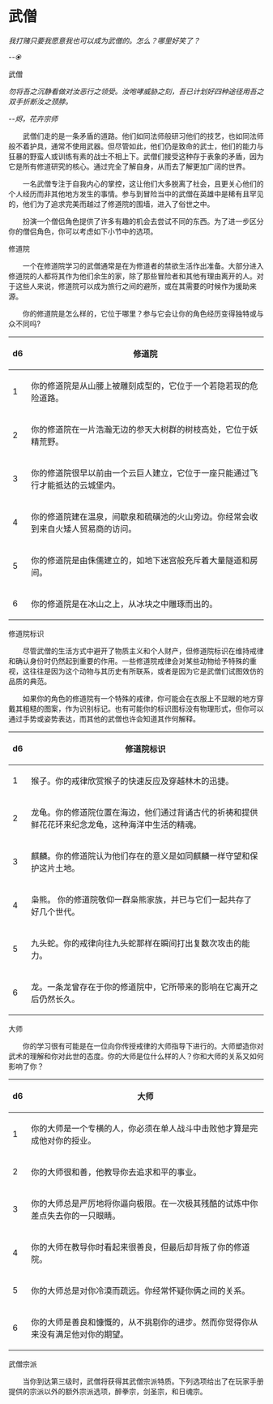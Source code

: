 # 武僧

_我打赌只要我愿意我也可以成为武僧的。怎么？哪里好笑了？_

_--⦿_

武僧

_勿将吾之沉静看做对汝恶行之领受。汝咆哮威胁之刻，吾已计划好四种途径用吾之双手折断汝之颈脖。_

_--烬，花卉宗师_

　　武僧们走的是一条矛盾的道路。他们如同法师般研习他们的技艺，也如同法师般不着护具，通常不使用武器。但尽管如此，他们仍是致命的武士，他们的能力与狂暴的野蛮人或训练有素的战士不相上下。武僧们接受这种存于表象的矛盾，因为它是所有修道研究的核心。通过完全了解自身，从而去了解更加广阔的世界。

　　一名武僧专注于自我内心的掌控，这让他们大多脱离了社会，且更关心他们的个人经历而非其他地方发生的事情。参与到冒险当中的武僧在英雄中是稀有且罕见的，他们为了追求完美而越过了修道院的围墙，进入了俗世之中。

　　扮演一个僧侣角色提供了许多有趣的机会去尝试不同的东西。为了进一步区分你的僧侣角色，你可以考虑如下小节中的选项。

修道院

　　一个在修道院学习的武僧通常是在为修道者的禁欲生活作出准备。大部分进入修道院的人都将其作为他们余生的家，除了那些冒险者和其他有理由离开的人。对于这些人来说，修道院可以成为旅行之间的避所，或在其需要的时候作为援助来源。

　　你的修道院是怎么样的，它位于哪里？参与它会让你的角色经历变得独特或与众不同吗?

| <p> </p><p>d6</p> | <p> </p><p>修道院</p>                                       |
| ----------------- | -------------------------------------------------------- |
| <p> </p><p>1</p>  | <p> </p><p>你的修道院是从山腰上被雕刻成型的，它位于一个若隐若现的危险道路。</p>          |
| <p> </p><p>2</p>  | <p> </p><p>你的修道院在一片浩瀚无边的参天大树群的树枝高处，它位于妖精荒野。</p>          |
| <p> </p><p>3</p>  | <p> </p><p>你的修道院很早以前由一个云巨人建立，它位于一座只能通过飞行才能抵达的云城堡内。</p>   |
| <p> </p><p>4</p>  | <p> </p><p>你的修道院建在温泉，间歇泉和硫磺池的火山旁边。你经常会收到来自火矮人贸易商的访问。</p> |
| <p> </p><p>5</p>  | <p> </p><p>你的修道院是由侏儒建立的，如地下迷宫般充斥着大量隧道和房间。</p>            |
| <p> </p><p>6</p>  | <p> </p><p>你的修道院是在冰山之上，从冰块之中雕琢而出的。</p>                   |

修道院标识

　　尽管武僧的生活方式中避开了物质主义和个人财产，但修道院标识在维持戒律和确认身份时仍然起到重要的作用。一些修道院戒律会对某些动物给予特殊的重视，这往往是因为这个动物与其历史有所联系，或者是因为它是武僧们试图效仿的品质的典范。

　　如果你的角色的修道院有一个特殊的戒律，你可能会在衣服上不显眼的地方穿戴其粗糙的图案，作为识别标记。也有可能你的标识图标没有物理形式，但你可以通过手势或姿势表达，而其他的武僧也许会知道其作何解释。

| <p> </p><p>d6</p> | <p> </p><p>修道院标识</p>                                             |
| ----------------- | ---------------------------------------------------------------- |
| <p> </p><p>1</p>  | <p> </p><p>猴子。你的戒律欣赏猴子的快速反应及穿越林木的迅捷。</p>                         |
| <p> </p><p>2</p>  | <p> </p><p>龙龟。你的修道院位置在海边，他们通过背诵古代的祈祷和提供鲜花花环来纪念龙龟，这种海洋中生活的精魂。</p> |
| <p> </p><p>3</p>  | <p> </p><p>麒麟。你的修道院认为他们存在的意义是如同麒麟一样守望和保护这片土地。</p>                |
| <p> </p><p>4</p>  | <p> </p><p>枭熊。 你的修道院敬仰一群枭熊家族，并已与它们一起共存了好几个世代。</p>                |
| <p> </p><p>5</p>  | <p> </p><p>九头蛇。你的戒律向往九头蛇那样在瞬间打出复数次攻击的能力。</p>                     |
| <p> </p><p>6</p>  | <p> </p><p>龙。一条龙曾存在于你的修道院中，它所带来的影响在它离开之后仍然长久。</p>                |

大师

　　你的学习很有可能是在一位向你传授戒律的大师指导下进行的。大师塑造你对武术的理解和你对此世的态度。你的大师是位什么样的人？你和大师的关系又如何影响了你？

| <p> </p><p>d6</p> | <p> </p><p>大师</p>                                       |
| ----------------- | ------------------------------------------------------- |
| <p> </p><p>1</p>  | <p> </p><p>你的大师是一个专横的人，你必须在单人战斗中击败他才算是完成他对你的授业。</p>     |
| <p> </p><p>2</p>  | <p> </p><p>你的大师很和善，他教导你去追求和平的事业。</p>                    |
| <p> </p><p>3</p>  | <p> </p><p>你的大师总是严厉地将你逼向极限。在一次极其残酷的试炼中你差点失去你的一只眼睛。</p>  |
| <p> </p><p>4</p>  | <p> </p><p>你的大师在教导你时看起来很善良，但最后却背叛了你的修道院。</p>            |
| <p> </p><p>5</p>  | <p> </p><p>你的大师总是对你冷漠而疏远。你经常怀疑你俩之间的关系。</p>              |
| <p> </p><p>6</p>  | <p> </p><p>你的大师是善良和慷慨的，从不挑剔你的进步。然而你觉得你从来没有满足他对你的期望。</p> |

武僧宗派

　　当你到达第三级时，武僧将获得其武僧宗派特质。下列选项给出了在玩家手册提供的宗派以外的额外宗派选项，醉拳宗，剑圣宗，和日魂宗。
